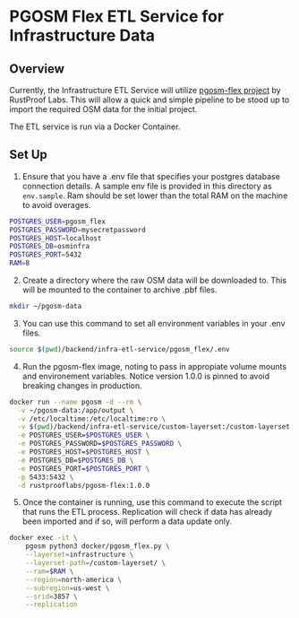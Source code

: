 # PGOSM Flex ETL Service for Infrastructure Data

## Overview
Currently, the Infrastructure ETL Service will utilize [pgosm-flex project](https://pgosm-flex.com/) by RustProof Labs. This will allow a quick and simple pipeline to be stood up to import the required OSM data for the initial project. 

The ETL service is run via a Docker Container.

## Set Up

 1. Ensure that you have a .env file that specifies your postgres database connection details. A sample env file is provided in this directory as `env.sample`. Ram should be set lower than the total RAM on the machine to avoid overages.



```bash
POSTGRES_USER=pgosm_flex
POSTGRES_PASSWORD=mysecretpassword
POSTGRES_HOST=localhost
POSTGRES_DB=osminfra
POSTGRES_PORT=5432
RAM=8
```

 2. Create a directory where the raw OSM data will be downloaded to. This will be mounted to the container to archive .pbf files.
 
 ```bash
 mkdir ~/pgosm-data
 ```

 3. You can use this command to set all environment variables in your .env files.

```bash
source $(pwd)/backend/infra-etl-service/pgosm_flex/.env
```
4. Run the pgosm-flex image, noting to pass in appropiate volume mounts and environement variables. Notice version 1.0.0 is pinned to avoid breaking changes in production.

```bash
docker run --name pgosm -d --rm \
  -v ~/pgosm-data:/app/output \
  -v /etc/localtime:/etc/localtime:ro \
  -v $(pwd)/backend/infra-etl-service/custom-layerset:/custom-layerset \
  -e POSTGRES_USER=$POSTGRES_USER \
  -e POSTGRES_PASSWORD=$POSTGRES_PASSWORD \
  -e POSTGRES_HOST=$POSTGRES_HOST \
  -e POSTGRES_DB=$POSTGRES_DB \
  -e POSTGRES_PORT=$POSTGRES_PORT \
  -p 5433:5432 \
  -d rustprooflabs/pgosm-flex:1.0.0
```

5. Once the container is running, use this command to execute the script that runs the ETL process. Replication will check if data has already been imported and if so, will perform a data update only. 
```bash
docker exec -it \
    pgosm python3 docker/pgosm_flex.py \
    --layerset=infrastructure \
    --layerset-path=/custom-layerset/ \
    --ram=$RAM \
    --region=north-america \
    --subregion=us-west \
    --srid=3857 \
    --replication
    
```